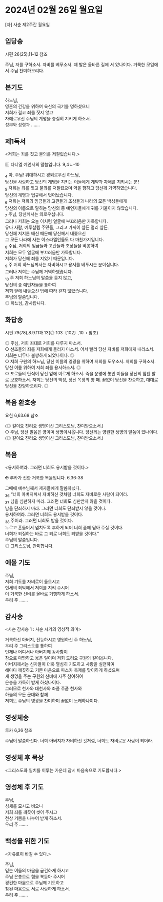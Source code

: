 # 2024년 02월 26일 월요일

[자] 사순 제2주간 월요일  


## 입당송

시편 26(25),11-12 참조

주님, 저를 구하소서. 자비를 베푸소서. 제 발은 올바른 길에 서 있나이다. 거룩한 모임에서 주님 찬미하오리다.  
  
## 본기도

하느님,  
영혼의 건강을 위하여 육신의 극기를 명하셨으니  
저희가 결코 죄를 짓지 않고  
자애로우신 주님의 계명을 충실히 지키게 하소서.  
성부와 성령과 …….  
  
## 제1독서

<저희는 죄를 짓고 불의를 저질렀습니다.>

▥ 다니엘 예언서의 말씀입니다. 9,4ㄴ-10

<sub>4</sub> 아, 주님! 위대하시고 경외로우신 하느님,  
당신을 사랑하고 당신의 계명을 지키는 이들에게 계약과 자애를 지키시는 분!  
<sub>5</sub> 저희는 죄를 짓고 불의를 저질렀으며 악을 행하고 당신께 거역하였습니다.  
당신의 계명과 법규에서 벗어났습니다.  
<sub>6</sub> 저희는 저희의 임금들과 고관들과 조상들과 나라의 모든 백성들에게  
당신의 이름으로 말하는 당신의 종 예언자들에게 귀를 기울이지 않았습니다.  
<sub>7</sub> 주님, 당신께서는 의로우십니다.  
그러나 저희는 오늘 이처럼 얼굴에 부끄러움만 가득합니다.  
유다 사람, 예루살렘 주민들, 그리고 가까이 살든 멀리 살든,  
당신께 저지른 배신 때문에 당신께서 내쫓으신  
그 모든 나라에 사는 이스라엘인들도 다 마찬가지입니다.  
<sub>8</sub> 주님, 저희의 임금들과 고관들과 조상들을 비롯하여  
저희는 모두 얼굴에 부끄러움만 가득합니다.  
저희가 당신께 죄를 지었기 때문입니다.  
<sub>9</sub> 주 저희 하느님께서는 자비하시고 용서를 베푸시는 분이십니다.  
그러나 저희는 주님께 거역하였습니다.  
<sub>10</sub> 주 저희 하느님의 말씀을 듣지 않고,  
당신의 종 예언자들을 통하여  
저희 앞에 내놓으신 법에 따라 걷지 않았습니다.  
주님의 말씀입니다.  
◎ 하느님, 감사합니다.  
  
## 화답송

시편 79(78),8.9.11과 13(◎ 103〔102〕,10ㄱ 참조)

◎ 주님, 저희 죄대로 저희를 다루지 마소서.  
○ 선조들의 죄를 저희에게 돌리지 마소서. 어서 빨리 당신 자비를 저희에게 내리소서. 저희는 너무나 불쌍하게 되었나이다. ◎  
○ 저희 구원의 하느님, 당신 이름의 영광을 위하여 저희를 도우소서. 저희를 구하소서. 당신 이름 위하여 저희 죄를 용서하소서. ◎  
○ 포로들의 탄식이 당신 앞에 이르게 하소서. 죽을 운명에 놓인 이들을 당신의 힘센 팔로 보호하소서. 저희는 당신의 백성, 당신 목장의 양 떼. 끝없이 당신을 찬송하고, 대대로 당신을 찬양하오리다. ◎  
  
## 복음 환호송

요한 6,63.68 참조

(◎ 길이요 진리요 생명이신 그리스도님, 찬미받으소서.)  
○ 주님, 당신 말씀은 영이며 생명이시옵니다. 당신께는 영원한 생명의 말씀이 있나이다.  
(◎ 길이요 진리요 생명이신 그리스도님, 찬미받으소서.)  
  
## 복음

<용서하여라. 그러면 너희도 용서받을 것이다.>

✠ 루카가 전한 거룩한 복음입니다. 6,36-38

그때에 예수님께서 제자들에게 말씀하셨다.  
<sub>36</sub> “너희 아버지께서 자비하신 것처럼 너희도 자비로운 사람이 되어라.  
<sub>37</sub> 남을 심판하지 마라. 그러면 너희도 심판받지 않을 것이다.  
남을 단죄하지 마라. 그러면 너희도 단죄받지 않을 것이다.  
용서하여라. 그러면 너희도 용서받을 것이다.  
<sub>38</sub> 주어라. 그러면 너희도 받을 것이다.  
누르고 흔들어서 넘치도록 후하게 되어 너희 품에 담아 주실 것이다.  
너희가 되질하는 바로 그 되로 너희도 되받을 것이다.”  
주님의 말씀입니다.  
◎ 그리스도님, 찬미합니다.  
  
## 예물 기도

주님,  
저희 기도를 자비로이 들으시고  
현세의 죄악에서 저희를 지켜 주시어  
이 거룩한 신비를 올바로 거행하게 하소서.  
우리 주 …….  
  
## 감사송

<사순 감사송 1 : 사순 시기의 영성적 의미>

거룩하신 아버지, 전능하시고 영원하신 주 하느님,  
우리 주 그리스도를 통하여  
언제나 어디서나 아버지께 감사함이  
참으로 마땅하고 옳은 일이며 저희 도리요 구원의 길이옵니다.  
아버지께서는 신자들이 더욱 열심히 기도하고 사랑을 실천하여  
해마다 깨끗하고 기쁜 마음으로 파스카 축제를 맞이하게 하셨으며  
새 생명을 주는 구원의 신비에 자주 참여하여  
은총을 가득히 받게 하셨나이다.  
그러므로 천사와 대천사와 좌품 주품 천사와  
하늘의 모든 군대와 함께  
저희도 주님의 영광을 찬미하며 끝없이 노래하나이다.  
  
## 영성체송

루카 6,36 참조

주님이 말씀하신다. 너희 아버지가 자비하신 것처럼, 너희도 자비로운 사람이 되어라.  
  
## 영성체 후 묵상

<그리스도와 일치를 이루는 가운데 잠시 마음속으로 기도합시다.>  
## 영성체 후 기도

주님,  
성체를 모시고 비오니  
저희 죄를 깨끗이 씻어 주시고  
천상 기쁨을 나누어 받게 하소서.  
우리 주 …….  
  
## 백성을 위한 기도

<자유로이 바칠 수 있다.>

주님,  
믿는 이들의 마음을 굳건하게 하시고  
주님 은총으로 힘을 북돋아 주시어  
경건한 마음으로 주님께 기도하고  
참된 마음으로 서로 사랑하게 하소서.  
우리 주 …….